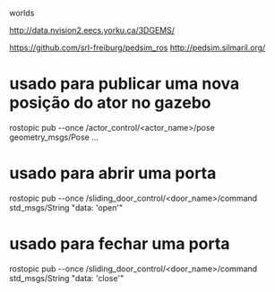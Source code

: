 worlds

http://data.nvision2.eecs.yorku.ca/3DGEMS/

https://github.com/srl-freiburg/pedsim_ros
http://pedsim.silmaril.org/

<!-- <plugin name="auto_sliding_door_1" filename="libauto_sliding_door.so">
  <door_name>door1</door_name>
</plugin> -->








# usado para publicar uma nova posição do ator no gazebo
rostopic pub --once /actor_control/<actor_name>/pose geometry_msgs/Pose ...

# usado para abrir uma porta
rostopic pub --once /sliding_door_control/<door_name>/command std_msgs/String "data: 'open'"

# usado para fechar uma porta
rostopic pub --once /sliding_door_control/<door_name>/command std_msgs/String "data: 'close'"

